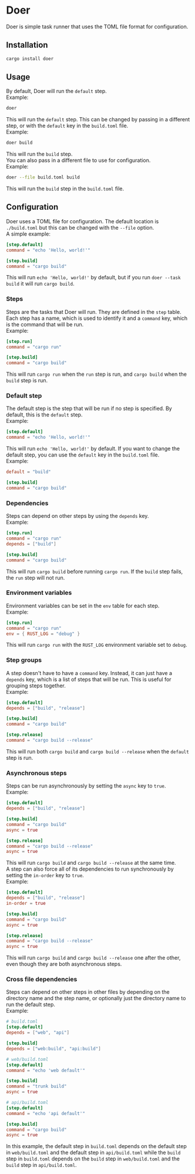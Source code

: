 # Doer

Doer is simple task runner that uses the TOML file format for configuration.

## Installation

```bash
cargo install doer
```

## Usage

By default, Doer will run the `default` step.\
Example:

```bash
doer
```

This will run the `default` step. This can be changed by passing in a different step, or with the `default` key in the `build.toml` file.\
Example:

```bash
doer build
```

This will run the `build` step.\
You can also pass in a different file to use for configuration.\
Example:

```bash
doer --file build.toml build
```

This will run the `build` step in the `build.toml` file.

## Configuration

Doer uses a TOML file for configuration. The default location is `./build.toml` but this can be changed with the `--file` option.\
A simple example:

```toml
[step.default]
command = "echo 'Hello, world!'"

[step.build]
command = "cargo build"
```

This will run `echo 'Hello, world!'` by default, but if you run `doer --task build` it will run `cargo build`.

### Steps

Steps are the tasks that Doer will run. They are defined in the `step` table. Each step has a name, which is used to identify it and a `command` key, which is the command that will be run.\
Example:

```toml
[step.run]
command = "cargo run"

[step.build]
command = "cargo build"
```

This will run `cargo run` when the `run` step is run, and `cargo build` when the `build` step is run.

### Default step

The default step is the step that will be run if no step is specified. By default, this is the `default` step. \
Example:

```toml
[step.default]
command = "echo 'Hello, world!'"
```

This will run `echo 'Hello, world!'` by default. If you want to change the default step, you can use the `default` key in the `build.toml` file.\
Example:

```toml
default = "build"

[step.build]
command = "cargo build"
```

### Dependencies

Steps can depend on other steps by using the `depends` key.\
Example:

```toml
[step.run]
command = "cargo run"
depends = ["build"]

[step.build]
command = "cargo build"
```

This will run `cargo build` before running `cargo run`. If the `build` step fails, the `run` step will not run.

### Environment variables

Environment variables can be set in the `env` table for each step.\
Example:

```toml
[step.run]
command = "cargo run"
env = { RUST_LOG = "debug" }
```

This will run `cargo run` with the `RUST_LOG` environment variable set to `debug`.

### Step groups

A step doesn't have to have a `command` key. Instead, it can just have a `depends` key, which is a list of steps that will be run. This is useful for grouping steps together.\
Example:

```toml
[step.default]
depends = ["build", "release"]

[step.build]
command = "cargo build"

[step.release]
command = "cargo build --release"
```

This will run both `cargo build` and `cargo build --release` when the `default` step is run.

### Asynchronous steps

Steps can be run asynchronously by setting the `async` key to `true`.\
Example:

```toml
[step.default]
depends = ["build", "release"]

[step.build]
command = "cargo build"
async = true

[step.release]
command = "cargo build --release"
async = true
```

This will run `cargo build` and `cargo build --release` at the same time.\
A step can also force all of its dependencies to run synchronously by setting the `in-order` key to `true`.\
Example:

```toml
[step.default]
depends = ["build", "release"]
in-order = true

[step.build]
command = "cargo build"
async = true

[step.release]
command = "cargo build --release"
async = true
```

This will run `cargo build` and `cargo build --release` one after the other, even though they are both asynchronous steps.

### Cross file dependencies

Steps can depend on other steps in other files by depending on the directory name and the step name, or optionally just the directory name to run the default step.\
Example:

```toml
# build.toml
[step.default]
depends = ["web", "api"]

[step.build]
depends = ["web:build", "api:build"]
```

```toml
# web/build.toml
[step.default]
command = "echo 'web default'"

[step.build]
command = "trunk build"
async = true
```

```toml
# api/build.toml
[step.default]
command = "echo 'api default'"

[step.build]
command = "cargo build"
async = true
```

In this example, the default step in `build.toml` depends on the default step in `web/build.toml` and the default step in `api/build.toml` while the `build` step in `build.toml` depends on the `build` step in `web/build.toml` and the `build` step in `api/build.toml`.
